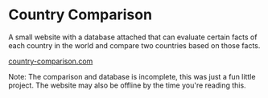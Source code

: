 # Country Comparison

A small website with a database attached that can evaluate certain facts of each country in the world and compare two countries based on those facts.

[country-comparison.com](http://www.country-comparison.com/)

Note: The comparison and database is incomplete, this was just a fun little project. The website may also be offline by the time you're reading this.
